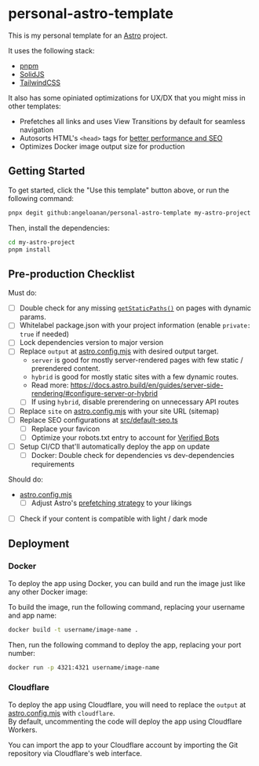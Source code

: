 # personal-astro-template

This is my personal template for an [Astro](https://astro.build) project.

It uses the following stack:

* [pnpm](https://pnpm.io)
* [SolidJS](https://solidjs.org)
* [TailwindCSS](https://tailwindcss.com)

It also has some opiniated optimizations for UX/DX that you might miss in other templates:
* Prefetches all links and uses View Transitions by default for seamless navigation
* Autosorts HTML's `<head>` tags for [better performance and SEO](https://rviscomi.github.io/capo.js/)
* Optimizes Docker image output size for production

## Getting Started

To get started, click the "Use this template" button above, or run the following command:

```bash
pnpx degit github:angeloanan/personal-astro-template my-astro-project
```

Then, install the dependencies:

```bash
cd my-astro-project
pnpm install
```

## Pre-production Checklist

Must do:

- [ ] Double check for any missing [`getStaticPaths()`](https://docs.astro.build/en/reference/api-reference/#getstaticpaths) on pages with dynamic params.
- [ ] Whitelabel package.json with your project information (enable `private: true` if needed)
- [ ] Lock dependencies version to major version
- [ ] Replace `output` at [astro.config.mjs](./astro.config.mjs) with desired output target.
  - `server` is good for mostly server-rendered pages with few static / prerendered content.
  - `hybrid` is good for mostly static sites with a few dynamic routes.
  - Read more: https://docs.astro.build/en/guides/server-side-rendering/#configure-server-or-hybrid
  - [ ] If using `hybrid`, disable prerendering on unnecessary API routes
- [ ] Replace `site` on [astro.config.mjs](./astro.config.mjs) with your site URL (sitemap)
- [ ] Replace SEO configurations at [src/default-seo.ts](./src/default-seo.ts)
  - [ ] Replace your favicon
  - [ ] Optimize your robots.txt entry to account for [Verified Bots](https://radar.cloudflare.com/traffic/verified-bots)
- [ ] Setup CI/CD that'll automatically deploy the app on update
  - [ ] Docker: Double check for dependencies vs dev-dependencies requirements

Should do:

- [astro.config.mjs](./astro.config.mjs)
  - [ ] Adjust Astro's [prefetching strategy](https://docs.astro.build/en/guides/prefetch/#prefetch-configuration) to your likings
- [ ] Check if your content is compatible with light / dark mode


## Deployment

### Docker

To deploy the app using Docker, you can build and run the image just like any other Docker image:

To build the image, run the following command, replacing your username and app name:

```bash
docker build -t username/image-name .
```

Then, run the following command to deploy the app, replacing your port number:

```bash
docker run -p 4321:4321 username/image-name
```

### Cloudflare

To deploy the app using Cloudflare, you will need to replace the `output` at [astro.config.mjs](./astro.config.mjs) with `cloudflare`.  
By default, uncommenting the code will deploy the app using Cloudflare Workers.

You can import the app to your Cloudflare account by importing the Git repository via Cloudflare's web interface.
